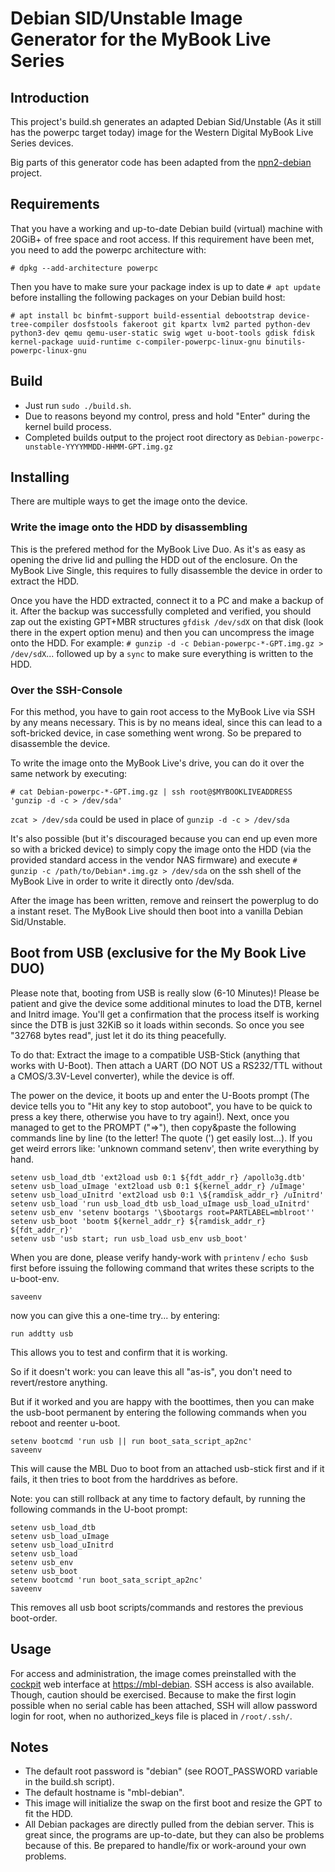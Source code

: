 # Debian SID/Unstable Image Generator for the MyBook Live Series

## Introduction

This project's build.sh generates an adapted Debian Sid/Unstable (As it still has the powerpc target today) image for the Western Digital MyBook Live Series devices.

Big parts of this generator code has been adapted from the [npn2-debian](https://github.com/riptidewave93/npn2-debian) project.

## Requirements
That you have a working and up-to-date Debian build (virtual) machine with 20GiB+ of free space and root access.
If this requirement have been met, you need to add the powerpc architecture with:

`# dpkg --add-architecture powerpc`

Then you have to make sure your package index is up to date `# apt update` before installing the following packages on your Debian build host:

`# apt install bc binfmt-support build-essential debootstrap device-tree-compiler dosfstools fakeroot git kpartx lvm2 parted python-dev python3-dev qemu qemu-user-static swig wget u-boot-tools gdisk fdisk kernel-package uuid-runtime c-compiler-powerpc-linux-gnu binutils-powerpc-linux-gnu`

## Build
- Just run `sudo ./build.sh`.
- Due to reasons beyond my control, press and hold "Enter" during the kernel build process.
- Completed builds output to the project root directory as `Debian-powerpc-unstable-YYYYMMDD-HHMM-GPT.img.gz`

## Installing
There are multiple ways to get the image onto the device.

### Write the image onto the HDD by disassembling
This is the prefered method for the MyBook Live Duo. As it's as easy as opening the drive lid and pulling the HDD out of the enclosure. On the MyBook Live Single, this requires to fully disassemble the device in order to extract the HDD.

Once you have the HDD extracted, connect it to a PC and make a backup of it. After the backup was successfully completed and verified, you should zap out the existing GPT+MBR structures `gfdisk /dev/sdX` on that disk (look there in the expert option menu) and then you can uncompress the image onto the HDD. For example: `# gunzip -d -c Debian-powerpc-*-GPT.img.gz > /dev/sdX`... followed up by a `sync` to make sure everything is written to the HDD.

### Over the SSH-Console
For this method, you have to gain root access to the MyBook Live via SSH by any means necessary.
This is by no means ideal, since this can lead to a soft-bricked device, in case something went wrong.
So be prepared to disassemble the device.

To write the image onto the MyBook Live's drive, you can do it over the same network by executing:

`# cat Debian-powerpc-*-GPT.img.gz | ssh root@$MYBOOKLIVEADDRESS 'gunzip -d -c > /dev/sda'`

`zcat > /dev/sda` could be used in place of `gunzip -d -c > /dev/sda`

It's also possible (but it's discouraged because you can end up even more so with a bricked
device) to simply copy the image onto the HDD (via the provided standard access in the vendor
NAS firmware) and execute `# gunzip -c /path/to/Debian*.img.gz > /dev/sda` on the ssh shell of
the MyBook Live in order to write it directly onto /dev/sda.

After the image has been written, remove and reinsert the powerplug to do a instant reset.
The MyBook Live should then boot into a vanilla Debian Sid/Unstable.

## Boot from USB (exclusive for the My Book Live DUO)

Please note that, booting from USB is really slow (6-10 Minutes)! Please be patient and give
the device some additional minutes to load the DTB, kernel and Initrd image. You'll get a
confirmation that the process itself is working since the DTB is just 32KiB so it loads
within seconds. So once you see "32768 bytes read", just let it do its thing peacefully.

To do that: Extract the image to a compatible USB-Stick (anything that works with U-Boot).
Then attach a UART (DO NOT US a RS232/TTL without a CMOS/3.3V-Level converter), while the
device is off.

The power on the device, it boots up and enter the U-Boots prompt (The device tells you to
"Hit any key to stop autoboot", you have to be quick to press a key there, otherwise you
have to try again!). Next, once you managed to get to the PROMPT ("=>"), then copy&paste
the following commands line by line (to the letter! The quote (') get easily lost...).
If you get weird errors like: 'unknown command setenv', then write everything by hand.

    setenv usb_load_dtb 'ext2load usb 0:1 ${fdt_addr_r} /apollo3g.dtb'
    setenv usb_load_uImage 'ext2load usb 0:1 ${kernel_addr_r} /uImage'
    setenv usb_load_uInitrd 'ext2load usb 0:1 \${ramdisk_addr_r} /uInitrd'
    setenv usb_load 'run usb_load_dtb usb_load_uImage usb_load_uInitrd'
    setenv usb_env 'setenv bootargs '\$bootargs root=PARTLABEL=mblroot''
    setenv usb_boot 'bootm ${kernel_addr_r} ${ramdisk_addr_r} ${fdt_addr_r}'
    setenv usb 'usb start; run usb_load usb_env usb_boot'

When you are done, please verify handy-work with `printenv` / `echo $usb` first before
issuing the following command that writes these scripts to the u-boot-env.

    saveenv

now you can give this a one-time try... by entering:

    run addtty usb

This allows you to test and confirm that it is working. 

So if it doesn't work: you can leave this all "as-is", you don't need to 
revert/restore anything.

But if it worked and you are happy with the boottimes, then you can make 
the usb-boot permanent by entering the following commands when you reboot
and reenter u-boot.

    setenv bootcmd 'run usb || run boot_sata_script_ap2nc'
    saveenv

This will cause the MBL Duo to boot from an attached usb-stick first and if it fails,
it then tries to boot from the harddrives as before.

Note: you can still rollback at any time to factory default, by running the following
commands in the U-boot prompt:

    setenv usb_load_dtb
    setenv usb_load_uImage
    setenv usb_load_uInitrd
    setenv usb_load
    setenv usb_env
    setenv usb_boot
    setenv bootcmd 'run boot_sata_script_ap2nc'
    saveenv

This removes all usb boot scripts/commands and restores the previous boot-order.

## Usage

For access and administration, the image comes preinstalled with the [cockpit](https://cockpit-project.org/) web interface at [https://mbl-debian](https://mbl-debian).
SSH access is also available. Though, caution should be exercised. Because to make the first login possible when no serial cable has been attached, SSH will allow
password login for root, when no authorized_keys file is placed in `/root/.ssh/`.

## Notes
- The default root password is "debian" (see ROOT_PASSWORD variable in the build.sh script).
- The default hostname is "mbl-debian".
- This image will initialize the swap on the first boot and resize the GPT to fit the HDD.
- All Debian packages are directly pulled from the debian server. This is great since, the programs are up-to-date, but they can also be problems because of this. Be prepared to handle/fix or work-around your own problems. 
